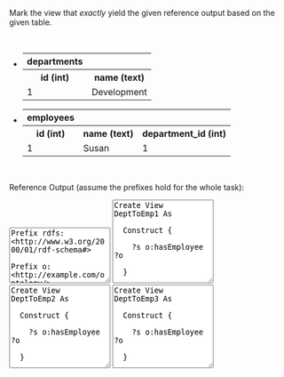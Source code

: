 Mark the view that <i>exactly</i> yield the given reference output based on the given table.

<br style="clear: both;" />

<div class="navcontainer">
<ul class="navlist">
<li>


<table class="dbtable">
  <tr><th>departments</th></tr>
  <tr><th>id (int)</th><th>name (text)</th></tr>
  <tr><td>1</td><td>Development</td></tr>
</table>

</li>
<li>

<table class="dbtable">
  <tr><th>employees</th></tr>
  <tr><th>id (int)</th><th>name (text)</th><th>department_id (int)</th></tr>
  <tr><td>1</td><td>Susan</td><td>1</td></tr>
</table>

</li>
</ul>
</div>

<br style="clear: both;" />


Reference Output (assume the prefixes hold for the whole task):
<textarea style="height: 100px" ui-codemirror="editorOptions.ttl" readonly>
Prefix rdfs: &lt;http://www.w3.org/2000/01/rdf-schema#&gt;

Prefix o: &lt;http://example.com/ontology/&gt;
Prefix e: &lt;http://example.com/employee/&gt;
Prefix d: &lt;http://example.com/department/&gt;

d:Development o:hasEmployee e:Susan
</textarea>


<textarea style="height: 150px" ui-codemirror="editorOptions.sml" readonly>
Create View DeptToEmp1 As&#13;&#10;
  Construct {&#13;&#10;
    ?s o:hasEmployee ?o&#13;&#10;
  }&#13;&#10;
  With&#13;&#10;
    ?s = uri(d:, ?deptname)&#13;&#10;
    ?o = uri(e:, ?empname)&#13;&#10;
  From&#13;&#10;
    [[SELECT d.name AS deptname, e.name AS empname&#13;&#10
        FROM departments d JOIN employees e ON (e.department_id = d.id)]]&#13;&#10;
</textarea>

<textarea style="height: 150px" ui-codemirror="editorOptions.sml" readonly>
Create View DeptToEmp2 As&#13;&#10;
  Construct {&#13;&#10;
    ?s o:hasEmployee ?o&#13;&#10;
  }&#13;&#10;
  With&#13;&#10;
    ?s = uri(d:, ?department_id)&#13;&#10;
    ?o = uri(e:, ?id)&#13;&#10;
  From&#13;&#10;
    employees
</textarea>

<textarea style="height: 150px" ui-codemirror="editorOptions.sml" readonly>
Create View DeptToEmp3 As&#13;&#10;
  Construct {&#13;&#10;
    ?s o:hasEmployee ?o&#13;&#10;
  }&#13;&#10;
  With&#13;&#10;
    ?s = uri(d:, ?name)&#13;&#10;
    ?o = uri(e:, ?id)&#13;&#10;
  From&#13;&#10;
    departments
</textarea>

